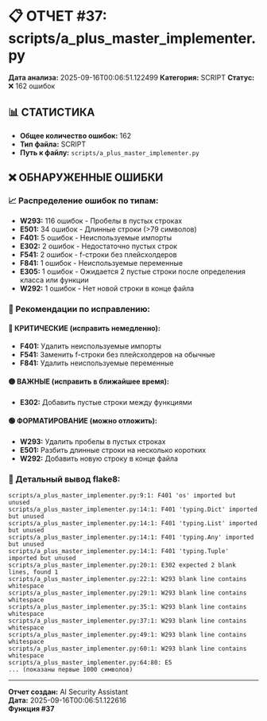 # 📋 ОТЧЕТ #37: scripts/a_plus_master_implementer.py

**Дата анализа:** 2025-09-16T00:06:51.122499
**Категория:** SCRIPT
**Статус:** ❌ 162 ошибок

## 📊 СТАТИСТИКА

- **Общее количество ошибок:** 162
- **Тип файла:** SCRIPT
- **Путь к файлу:** `scripts/a_plus_master_implementer.py`

## ❌ ОБНАРУЖЕННЫЕ ОШИБКИ

### 📈 Распределение ошибок по типам:

- **W293:** 116 ошибок - Пробелы в пустых строках
- **E501:** 34 ошибок - Длинные строки (>79 символов)
- **F401:** 5 ошибок - Неиспользуемые импорты
- **E302:** 2 ошибок - Недостаточно пустых строк
- **F541:** 2 ошибок - f-строки без плейсхолдеров
- **F841:** 1 ошибок - Неиспользуемые переменные
- **E305:** 1 ошибок - Ожидается 2 пустые строки после определения класса или функции
- **W292:** 1 ошибок - Нет новой строки в конце файла

### 🎯 Рекомендации по исправлению:

#### 🔴 КРИТИЧЕСКИЕ (исправить немедленно):
- **F401:** Удалить неиспользуемые импорты
- **F541:** Заменить f-строки без плейсхолдеров на обычные
- **F841:** Удалить неиспользуемые переменные

#### 🟡 ВАЖНЫЕ (исправить в ближайшее время):
- **E302:** Добавить пустые строки между функциями

#### 🟢 ФОРМАТИРОВАНИЕ (можно отложить):
- **W293:** Удалить пробелы в пустых строках
- **E501:** Разбить длинные строки на несколько коротких
- **W292:** Добавить новую строку в конце файла

### 📝 Детальный вывод flake8:

```
scripts/a_plus_master_implementer.py:9:1: F401 'os' imported but unused
scripts/a_plus_master_implementer.py:14:1: F401 'typing.Dict' imported but unused
scripts/a_plus_master_implementer.py:14:1: F401 'typing.List' imported but unused
scripts/a_plus_master_implementer.py:14:1: F401 'typing.Any' imported but unused
scripts/a_plus_master_implementer.py:14:1: F401 'typing.Tuple' imported but unused
scripts/a_plus_master_implementer.py:20:1: E302 expected 2 blank lines, found 1
scripts/a_plus_master_implementer.py:22:1: W293 blank line contains whitespace
scripts/a_plus_master_implementer.py:29:1: W293 blank line contains whitespace
scripts/a_plus_master_implementer.py:35:1: W293 blank line contains whitespace
scripts/a_plus_master_implementer.py:37:1: W293 blank line contains whitespace
scripts/a_plus_master_implementer.py:49:1: W293 blank line contains whitespace
scripts/a_plus_master_implementer.py:60:1: W293 blank line contains whitespace
scripts/a_plus_master_implementer.py:64:80: E5
... (показаны первые 1000 символов)
```

---
**Отчет создан:** AI Security Assistant  
**Дата:** 2025-09-16T00:06:51.122616  
**Функция #37**
